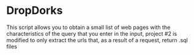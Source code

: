 # DropDorks
This script allows you to obtain a small list of web pages with the characteristics of the query that you enter in the input, project #2 is modified to only extract the urls that, as a result of a request, return .sql files
